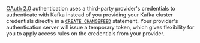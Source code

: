 [OAuth 2.0](https://oauth.net/2/) authentication uses a third-party provider's credentials to authenticate with Kafka instead of you providing your Kafka cluster credentials directly in a [`CREATE CHANGEFEED`](create-changefeed.html) statement. Your provider's authentication server will issue a temporary token, which gives flexibility for you to apply access rules on the credentials from your provider.
